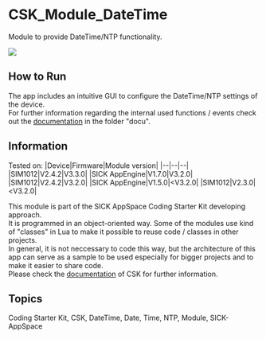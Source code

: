 # CSK_Module_DateTime

Module to provide DateTime/NTP functionality.  

![](./docu/media/UI_Screenshot.png)

## How to Run

The app includes an intuitive GUI to configure the DateTime/NTP settings of the device.  
For further information regarding the internal used functions / events check out the [documentation](https://raw.githack.com/SICKAppSpaceCodingStarterKit/CSK_Module_DateTime/main/docu/CSK_Module_DateTime.html) in the folder "docu".

## Information

Tested on:
|Device|Firmware|Module version|
|--|--|--|
|SIM1012|V2.4.2|V3.3.0|
|SICK AppEngine|V1.7.0|V3.2.0|
|SIM1012|V2.4.2|V3.2.0|
|SICK AppEngine|V1.5.0|<V3.2.0|
|SIM1012|V2.3.0|<V3.2.0|

This module is part of the SICK AppSpace Coding Starter Kit developing approach.  
It is programmed in an object-oriented way. Some of the modules use kind of "classes" in Lua to make it possible to reuse code / classes in other projects.  
In general, it is not neccessary to code this way, but the architecture of this app can serve as a sample to be used especially for bigger projects and to make it easier to share code.  
Please check the [documentation](https://github.com/SICKAppSpaceCodingStarterKit/.github/blob/main/docu/SICKAppSpaceCodingStarterKit_Documentation.md) of CSK for further information.  

## Topics

Coding Starter Kit, CSK, DateTime, Date, Time, NTP, Module, SICK-AppSpace

